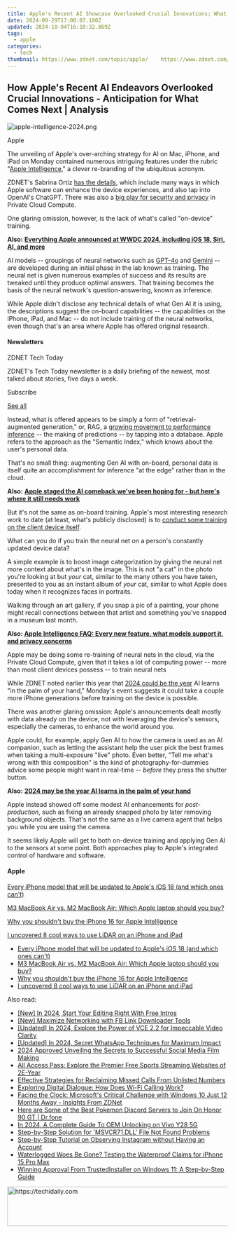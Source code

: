 ```yaml
---
title: Apple's Recent AI Showcase Overlooked Crucial Innovations; What to Expect in the Future?
date: 2024-09-29T17:00:07.180Z
updated: 2024-10-04T16:10:32.869Z
tags:
  - apple
categories:
  - tech
thumbnail: https://www.zdnet.com/topic/apple/    https://www.zdnet.com/a/img/resize/62b55bdfed48ecb539e48069a33ac253b534ef1c/2024/06/11/353599f3-d651-40a3-80c5-f71fc9621425/apple-intelligence-2024.png?width=170&height=96&fit=crop&format=pjpg&auto=webp
---
```


## How Apple's Recent AI Endeavors Overlooked Crucial Innovations - Anticipation for What Comes Next | Analysis

![apple-intelligence-2024.png](https://www.zdnet.com/a/img/resize/1bc06a84f4614211e75d36ecadc2174d80c29ea5/2024/06/11/353599f3-d651-40a3-80c5-f71fc9621425/apple-intelligence-2024.png?auto=webp&width=1280)

Apple

The unveiling of Apple's over-arching strategy for AI on Mac, iPhone, and iPad on Monday contained numerous intriguing features under the rubric "[Apple Intelligence](https://www.zdnet.com/article/apple-intelligence-faq-every-new-feature-what-models-support-it-and-privacy-concerns/)," a clever re-branding of the ubiquitous acronym.

ZDNET's Sabrina Ortiz [has the details](https://www.zdnet.com/article/live-updates-everything-apple-announced-at-wwdc-2024-including-ios-18-siri-ai-more/), which include many ways in which Apple software can enhance the device experiences, and also tap into OpenAI's ChatGPT. There was also a [big play for security and privacy](https://www.zdnet.com/article/heres-how-apples-keeping-your-cloud-processed-ai-data-safe-and-why-it-matters/) in Private Cloud Compute.

One glaring omission, however, is the lack of what's called "on-device" training. 

**Also:** [**Everything Apple announced at WWDC 2024, including iOS 18, Siri, AI, and more**](https://www.zdnet.com/article/live-updates-everything-apple-announced-at-wwdc-2024-including-ios-18-siri-ai-more/)

AI models -- groupings of neural networks such as [GPT-4o](https://www.zdnet.com/article/how-to-use-chatgpt/) and [Gemini](https://www.zdnet.com/article/what-is-google-gemini/) \-- are developed during an initial phase in the lab known as training. The neural net is given numerous examples of success and its results are tweaked until they produce optimal answers. That training becomes the basis of the neural network's question-answering, known as inference.

While Apple didn't disclose any technical details of what Gen AI it is using, the descriptions suggest the on-board capabilities -- the capabilities on the iPhone, iPad, and Mac -- do not include training of the neural networks, even though that's an area where Apple has offered original research. 

#### Newsletters

ZDNET Tech Today

ZDNET's Tech Today newsletter is a daily briefing of the newest, most talked about stories, five days a week.

 Subscribe

[See all](https://www.zdnet.com/newsletters/)

Instead, what is offered appears to be simply a form of "retrieval-augmented generation," or, RAG, a [growing movement to performance inference](https://www.zdnet.com/article/make-room-for-rag-how-gen-ais-balance-of-power-is-shifting/) \-- the making of predictions -- by tapping into a database. Apple refers to the approach as the "Semantic Index," which knows about the user's personal data. 

That's no small thing: augmenting Gen AI with on-board, personal data is itself quite an accomplishment for inference "at the edge" rather than in the cloud. 

**Also:** [**Apple staged the AI comeback we've been hoping for - but here's where it still needs work**](https://www.zdnet.com/article/apple-staged-the-ai-comeback-weve-been-hoping-for-but-heres-where-it-still-needs-work/)

But it's not the same as on-board training. Apple's most interesting research work to date (at least, what's publicly disclosed) is to [conduct some training on the client device itself](https://www.zdnet.com/article/how-apples-ai-advances-could-make-or-break-the-iphone-16/). 

What can you do if you train the neural net on a person's constantly updated device data? 

A simple example is to boost image categorization by giving the neural net more context about what's in the image. This is not "a cat" in the photo you're looking at but _your_ cat, similar to the many others you have taken, presented to you as an instant album of _your_ cat, similar to what Apple does today when it recognizes faces in portraits.

Walking through an art gallery, if you snap a pic of a painting, your phone might recall connections between that artist and something you've snapped in a museum last month.

**Also: [Apple Intelligence FAQ: Every new feature, what models support it, and privacy concerns](https://www.zdnet.com/article/apple-intelligence-faq-every-new-feature-what-models-support-it-and-privacy-concerns/)**

Apple may be doing some re-training of neural nets in the cloud, via the Private Cloud Compute, given that it takes a lot of computing power -- more than most client devices possess -- to train neural nets

While ZDNET noted earlier this year that [2024 could be the year](https://www.zdnet.com/article/2024-may-be-the-year-ai-learns-on-your-smartphone/) AI learns "in the palm of your hand," Monday's event suggests it could take a couple more iPhone generations before training on the device is possible.

There was another glaring omission: Apple's announcements dealt mostly with data already on the device, not with leveraging the device's sensors, especially the cameras, to enhance the world around you. 

Apple could, for example, apply Gen AI to how the camera is used as an AI companion, such as letting the assistant help the user pick the best frames when taking a multi-exposure "live" photo. Even better, "Tell me what's wrong with this composition" is the kind of photography-for-dummies advice some people might want in real-time -- _before_ they press the shutter button. 

**Also:** [**2024 may be the year AI learns in the palm of your hand**](https://www.zdnet.com/article/2024-may-be-the-year-ai-learns-on-your-smartphone/)

Apple instead showed off some modest AI enhancements for _post-production_, such as fixing an already snapped photo by later removing background objects. That's not the same as a live camera agent that helps you while you are using the camera.

It seems likely Apple will get to both on-device training and applying Gen AI to the sensors at some point. Both approaches play to Apple's integrated control of hardware and software. 

#### Apple

[Every iPhone model that will be updated to Apple's iOS 18 (and which ones can't)](https://www.zdnet.com/article/every-iphone-model-compatible-with-apples-ios-18-and-which-ones-arent/ "Every iPhone model that will be updated to Apple's iOS 18 (and which ones can't)")

[M3 MacBook Air vs. M2 MacBook Air: Which Apple laptop should you buy?](https://www.zdnet.com/article/m3-macbook-air-vs-m2-macbook-air/ "M3 MacBook Air vs. M2 MacBook Air: Which Apple laptop should you buy?")

[Why you shouldn't buy the iPhone 16 for Apple Intelligence](https://www.zdnet.com/article/why-you-shouldnt-buy-the-iphone-16-for-apple-intelligence/ "Why you shouldn't buy the iPhone 16 for Apple Intelligence")

[I uncovered 8 cool ways to use LiDAR on an iPhone and iPad](https://www.zdnet.com/article/i-uncovered-8-cool-ways-to-use-lidar-on-an-iphone-and-ipad/ "I uncovered 8 cool ways to use LiDAR on an iPhone and iPad")

* [Every iPhone model that will be updated to Apple's iOS 18 (and which ones can't)](https://www.zdnet.com/article/every-iphone-model-compatible-with-apples-ios-18-and-which-ones-arent/ "Every iPhone model that will be updated to Apple's iOS 18 (and which ones can't)")
* [M3 MacBook Air vs. M2 MacBook Air: Which Apple laptop should you buy?](https://www.zdnet.com/article/m3-macbook-air-vs-m2-macbook-air/ "M3 MacBook Air vs. M2 MacBook Air: Which Apple laptop should you buy?")
* [Why you shouldn't buy the iPhone 16 for Apple Intelligence](https://www.zdnet.com/article/why-you-shouldnt-buy-the-iphone-16-for-apple-intelligence/ "Why you shouldn't buy the iPhone 16 for Apple Intelligence")
* [I uncovered 8 cool ways to use LiDAR on an iPhone and iPad](https://www.zdnet.com/article/i-uncovered-8-cool-ways-to-use-lidar-on-an-iphone-and-ipad/ "I uncovered 8 cool ways to use LiDAR on an iPhone and iPad")

<ins class="adsbygoogle"
     style="display:block"
     data-ad-format="autorelaxed"
     data-ad-client="ca-pub-7571918770474297"
     data-ad-slot="1223367746"></ins>

<ins class="adsbygoogle"
     style="display:block"
     data-ad-client="ca-pub-7571918770474297"
     data-ad-slot="8358498916"
     data-ad-format="auto"
     data-full-width-responsive="true"></ins>

<span class="atpl-alsoreadstyle">Also read:</span>
<div><ul>
<li><a href="https://fox-http.techidaily.com/new-in-2024-start-your-editing-right-with-free-intros/"><u>[New] In 2024, Start Your Editing Right With Free Intros</u></a></li>
<li><a href="https://facebook-clips.techidaily.com/new-maximize-networking-with-fb-link-downloader-tools/"><u>[New] Maximize Networking with FB Link Downloader Tools</u></a></li>
<li><a href="https://fox-glue.techidaily.com/updated-in-2024-explore-the-power-of-vce-22-for-impeccable-video-clarity/"><u>[Updated] In 2024, Explore the Power of VCE 2.2 for Impeccable Video Clarity</u></a></li>
<li><a href="https://fox-http.techidaily.com/updated-in-2024-secret-whatsapp-techniques-for-maximum-impact/"><u>[Updated] In 2024, Secret WhatsApp Techniques for Maximum Impact</u></a></li>
<li><a href="https://facebook-video-recording.techidaily.com/2024-approved-unveiling-the-secrets-to-successful-social-media-film-making/"><u>2024 Approved Unveiling the Secrets to Successful Social Media Film Making</u></a></li>
<li><a href="https://techtrends.techidaily.com/all-access-pass-explore-the-premier-free-sports-streaming-websites-of-2e-year/"><u>All Access Pass: Explore the Premier Free Sports Streaming Websites of 2E-Year</u></a></li>
<li><a href="https://techtrends.techidaily.com/effective-strategies-for-reclaiming-missed-calls-from-unlisted-numbers/"><u>Effective Strategies for Reclaiming Missed Calls From Unlisted Numbers</u></a></li>
<li><a href="https://techtrends.techidaily.com/exploring-digital-dialogue-how-does-wi-fi-calling-work/"><u>Exploring Digital Dialogue: How Does Wi-Fi Calling Work?</u></a></li>
<li><a href="https://win-docs.techidaily.com/facing-the-clock-microsofts-critical-challenge-with-windows-10-just-12-months-away-insights-from-zdnet/"><u>Facing the Clock: Microsoft's Critical Challenge with Windows 10 Just 12 Months Away - Insights From ZDNet</u></a></li>
<li><a href="https://pokemon-go-android.techidaily.com/here-are-some-of-the-best-pokemon-discord-servers-to-join-on-honor-90-gt-drfone-by-drfone-virtual-android/"><u>Here are Some of the Best Pokemon Discord Servers to Join On Honor 90 GT | Dr.fone</u></a></li>
<li><a href="https://unlock-android.techidaily.com/in-2024-a-complete-guide-to-oem-unlocking-on-vivo-y28-5g-by-drfone-android/"><u>In 2024, A Complete Guide To OEM Unlocking on Vivo Y28 5G</u></a></li>
<li><a href="https://techtrends.techidaily.com/step-by-step-solution-for-msvcr71dll-file-not-found-problems/"><u>Step-by-Step Solution for 'MSVCR71.DLL' File Not Found Problems</u></a></li>
<li><a href="https://techtrends.techidaily.com/step-by-step-tutorial-on-observing-instagram-without-having-an-account/"><u>Step-by-Step Tutorial on Observing Instagram without Having an Account</u></a></li>
<li><a href="https://techtrends.techidaily.com/waterlogged-woes-be-gone-testing-the-waterproof-claims-for-iphone-15-pro-max/"><u>Waterlogged Woes Be Gone? Testing the Waterproof Claims for iPhone 15 Pro Max</u></a></li>
<li><a href="https://techtrends.techidaily.com/winning-approval-from-trustedinstaller-on-windows-11-a-step-by-step-guide/"><u>Winning Approval From TrustedInstaller on Windows 11: A Step-by-Step Guide</u></a></li>
</ul></div>

<!-- affiliate ads begin -->
<a href="https://unicoeye.pxf.io/c/5597632/2134227/18498" target="_top" id="2134227">
  <img src="//a.impactradius-go.com/display-ad/18498-2134227" border="0" alt="https://techidaily.com" width="728" height="90"/>
</a>
<img height="0" width="0" src="https://unicoeye.pxf.io/i/5597632/2134227/18498" style="position:absolute;visibility:hidden;" border="0" />
<!-- affiliate ads end -->

